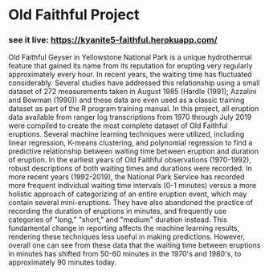 # Old Faithful Project
### see it live: https://kyanite5-faithful.herokuapp.com/

Old Faithful Geyser in Yellowstone National Park is a unique hydrothermal feature that gained its name from its reputation for erupting very regularly approximately every hour. In recent years, the waiting time has fluctuated considerably. Several studies have addressed this relationship using a small dataset of 272 measurements taken in August 1985 (Hardle (1991); Azzalini and Bowman (1990)) and these data are even used as a classic training dataset as part of the R program training manual. In this project, all eruption data available from ranger log transcriptions from 1970 through July 2019 were compiled to create the most complete dataset of Old Faithful eruptions. Several machine learning techniques were utilized, including linear regression, K-means clustering, and polynomial regression to find a predictive relationship between waiting time between eruption and duration of eruption. In the earliest years of Old Faithful observations (1970-1992), robust descriptions of both waiting times and durations were recorded. In more recent years (1992-2019), the National Park Service has recorded more frequent individual waiting time intervals (0-1 minutes) versus a more holistic approach of categorizing of an entire eruption event, which may contain several mini-eruptions. They have also abandoned the practice of recording the duration of eruptions in minutes, and frequently use categories of "long," "short," and "medium" duration instead. This fundamental change in reporting affects the machine learning results, rendering these techniques less useful in making predictions. However, overall one can see from these data that the waiting time between eruptions in minutes has shifted from 50-60 minutes in the 1970's and 1980's, to approximately 90 minutes today. 
